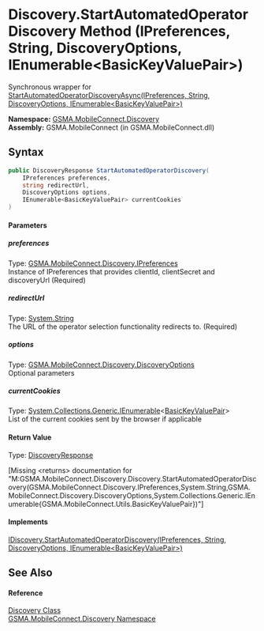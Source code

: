 Discovery.StartAutomatedOperatorDiscovery Method (IPreferences, String, DiscoveryOptions, IEnumerable&lt;BasicKeyValuePair>)
============================================================================================================================
Synchronous wrapper for [StartAutomatedOperatorDiscoveryAsync(IPreferences, String, DiscoveryOptions, IEnumerable&lt;BasicKeyValuePair>)][1]

**Namespace:** [GSMA.MobileConnect.Discovery][2]  
**Assembly:** GSMA.MobileConnect (in GSMA.MobileConnect.dll)

Syntax
------

```csharp
public DiscoveryResponse StartAutomatedOperatorDiscovery(
	IPreferences preferences,
	string redirectUrl,
	DiscoveryOptions options,
	IEnumerable<BasicKeyValuePair> currentCookies
)
```

#### Parameters

##### *preferences*
Type: [GSMA.MobileConnect.Discovery.IPreferences][3]  
Instance of IPreferences that provides clientId, clientSecret and discoveryUrl (Required)

##### *redirectUrl*
Type: [System.String][4]  
The URL of the operator selection functionality redirects to. (Required)

##### *options*
Type: [GSMA.MobileConnect.Discovery.DiscoveryOptions][5]  
Optional parameters

##### *currentCookies*
Type: [System.Collections.Generic.IEnumerable][6]&lt;[BasicKeyValuePair][7]>  
List of the current cookies sent by the browser if applicable

#### Return Value
Type: [DiscoveryResponse][8]  

[Missing &lt;returns> documentation for "M:GSMA.MobileConnect.Discovery.Discovery.StartAutomatedOperatorDiscovery(GSMA.MobileConnect.Discovery.IPreferences,System.String,GSMA.MobileConnect.Discovery.DiscoveryOptions,System.Collections.Generic.IEnumerable{GSMA.MobileConnect.Utils.BasicKeyValuePair})"]

#### Implements
[IDiscovery.StartAutomatedOperatorDiscovery(IPreferences, String, DiscoveryOptions, IEnumerable&lt;BasicKeyValuePair>)][9]  


See Also
--------

#### Reference
[Discovery Class][10]  
[GSMA.MobileConnect.Discovery Namespace][2]  

[1]: ../IDiscovery/StartAutomatedOperatorDiscoveryAsync.md
[2]: ../README.md
[3]: ../IPreferences/README.md
[4]: http://msdn.microsoft.com/en-us/library/s1wwdcbf
[5]: ../DiscoveryOptions/README.md
[6]: http://msdn.microsoft.com/en-us/library/9eekhta0
[7]: ../../GSMA.MobileConnect.Utils/BasicKeyValuePair/README.md
[8]: ../DiscoveryResponse/README.md
[9]: ../IDiscovery/StartAutomatedOperatorDiscovery.md
[10]: README.md
[11]: ../../_icons/Help.png